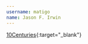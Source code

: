 ```yaml
---
username: matigo
name: Jason F. Irwin
---
```


[10Centuries](http://10centuries.com){:target="_blank"}
